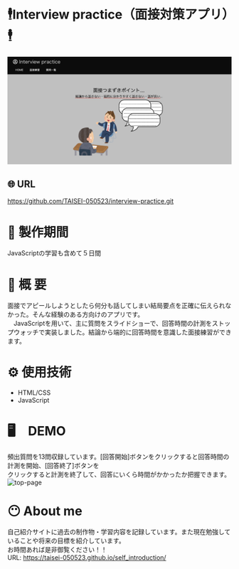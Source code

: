 # 🕴Interview practice（面接対策アプリ）🕴
<img width="600" alt="top-page" src="https://github.com/TAISEI-050523/interview-practice/blob/main/top_page.png">

## 🌐 URL
 https://github.com/TAISEI-050523/interview-practice.git  
 
# 📅 製作期間
  JavaScriptの学習も含めて５日間
# 📗 概 要
  面接でアピールしようとしたら何分も話してしまい結局要点を正確に伝えられなかった。そんな経験のある方向けのアプリです。<br>
　JavaScriptを用いて、主に質問をスライドショーで、回答時間の計測をストップウォッチで実装しました。結論から端的に回答時間を意識した面接練習ができます。
　
# ⚙️ 使用技術
- HTML/CSS
- JavaScript

# 🖥　DEMO
頻出質問を13問収録しています。[回答開始]ボタンをクリックすると回答時間の計測を開始、[回答終了]ボタンを<br>クリックすると計測を終了して、回答にいくら時間がかかったか把握できます。<br>
<img width="400" alt="top-page" src="https://i.gyazo.com/2e5a2e8a866748d211227fd8f3644c98.gif">

# 😶 About me
自己紹介サイトに過去の制作物・学習内容を記録しています。また現在勉強していることや将来の目標を紹介しています。<br>
お時間あれば是非御覧ください！！<br>
URL: https://taisei-050523.github.io/self_introduction/
